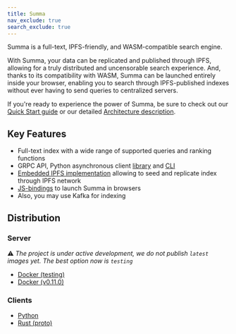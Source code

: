 ```yaml
---
title: Summa
nav_exclude: true
search_exclude: true
---
```


Summa is a full-text, IPFS-friendly, and WASM-compatible search engine.

With Summa, your data can be replicated and published through IPFS, allowing for a truly distributed and uncensorable search experience. And, thanks to its compatibility with WASM, Summa can be launched entirely inside your browser, enabling you to search through IPFS-published indexes without ever having to send queries to centralized servers.

If you're ready to experience the power of Summa, be sure to check out our [Quick Start guide](https://izihawa.github.io/summa/guides/quick-start) or our detailed [Architecture description](https://izihawa.github.io/summa/core/architecture). 

## Key Features

- Full-text index with a wide range of supported queries and ranking functions
- GRPC API, Python asynchronous client [library](/summa/apis/python-api) and [CLI](/summa/apis/python-api)
- [Embedded IPFS implementation](https://github.com/n0-computer/iroh) allowing to seed and replicate index through IPFS network
- [JS-bindings](/summa/apis/js-api) to launch Summa in browsers
- Also, you may use Kafka for indexing

## Distribution

### Server

⚠️ *The project is under active development, we do not publish `latest` images yet. The best option now
is `testing`*

- [Docker (testing)](https://hub.docker.com/r/izihawa/summa-server/testing)
- [Docker (v0.11.0)](https://hub.docker.com/r/izihawa/summa-server/0.11.0)

### Clients

- [Python](https://pypi.org/project/aiosumma/)
- [Rust (proto)](https://lib.rs/crates/summa-proto)